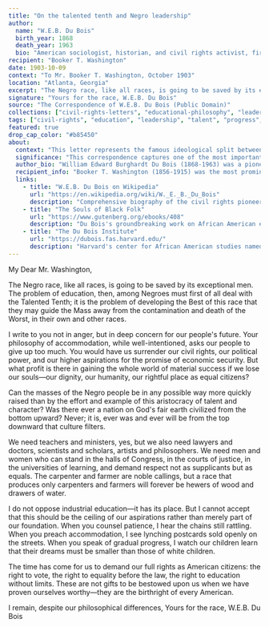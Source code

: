 ```yaml
---
title: "On the talented tenth and Negro leadership"
author:
  name: "W.E.B. Du Bois"
  birth_year: 1868
  death_year: 1963
  bio: "American sociologist, historian, and civil rights activist, first African American to earn a PhD from Harvard University"
recipient: "Booker T. Washington"
date: 1903-10-09
context: "To Mr. Booker T. Washington, October 1903"
location: "Atlanta, Georgia"
excerpt: "The Negro race, like all races, is going to be saved by its exceptional men. The problem of education, then, among Negroes must first of all deal with the Talented Tenth; it is the problem of developing the Best of this race that they may guide the Mass away from the contamination and death of the Worst."
signature: "Yours for the race, W.E.B. Du Bois"
source: "The Correspondence of W.E.B. Du Bois (Public Domain)"
collections: ["civil-rights-letters", "educational-philosophy", "leadership-debates"]
tags: ["civil-rights", "education", "leadership", "talent", "progress", "debate"]
featured: true
drop_cap_color: "#b85450"
about:
  context: "This letter represents the famous ideological split between Du Bois and Booker T. Washington over the direction of African American progress. Written in 1903, the same year Du Bois published 'The Souls of Black Folk,' it articulates his belief in higher education and immediate civil rights versus Washington's emphasis on vocational training and gradual progress."
  significance: "This correspondence captures one of the most important debates in African American intellectual history. Du Bois's 'Talented Tenth' theory—that the most educated 10% of African Americans should lead the race's advancement—challenged Washington's accommodationist approach. This philosophical difference would shape civil rights strategy for decades and prefigure later debates between different civil rights approaches."
  author_bio: "William Edward Burghardt Du Bois (1868-1963) was a pioneering sociologist, historian, and civil rights leader. The first African American to earn a PhD from Harvard, he co-founded the NAACP and edited 'The Crisis' magazine for 24 years. His scholarship on race and his advocacy for immediate civil rights laid groundwork for the modern civil rights movement."
  recipient_info: "Booker T. Washington (1856-1915) was the most prominent African American leader of his era. Born into slavery, he founded Tuskegee Institute and advocated for vocational education and economic self-reliance. His 1895 Atlanta Compromise speech emphasized gradual progress and accommodation with white society."
  links:
    - title: "W.E.B. Du Bois on Wikipedia"
      url: "https://en.wikipedia.org/wiki/W._E._B._Du_Bois"
      description: "Comprehensive biography of the civil rights pioneer"
    - title: "The Souls of Black Folk"
      url: "https://www.gutenberg.org/ebooks/408"
      description: "Du Bois's groundbreaking work on African American experience"
    - title: "The Du Bois Institute"
      url: "https://dubois.fas.harvard.edu/"
      description: "Harvard's center for African American studies named in his honor"
---
```


My Dear Mr. Washington,

The Negro race, like all races, is going to be saved by its exceptional men. The problem of education, then, among Negroes must first of all deal with the Talented Tenth; it is the problem of developing the Best of this race that they may guide the Mass away from the contamination and death of the Worst, in their own and other races.

I write to you not in anger, but in deep concern for our people's future. Your philosophy of accommodation, while well-intentioned, asks our people to give up too much. You would have us surrender our civil rights, our political power, and our higher aspirations for the promise of economic security. But what profit is there in gaining the whole world of material success if we lose our souls—our dignity, our humanity, our rightful place as equal citizens?

Can the masses of the Negro people be in any possible way more quickly raised than by the effort and example of this aristocracy of talent and character? Was there ever a nation on God's fair earth civilized from the bottom upward? Never; it is, ever was and ever will be from the top downward that culture filters.

We need teachers and ministers, yes, but we also need lawyers and doctors, scientists and scholars, artists and philosophers. We need men and women who can stand in the halls of Congress, in the courts of justice, in the universities of learning, and demand respect not as supplicants but as equals. The carpenter and farmer are noble callings, but a race that produces only carpenters and farmers will forever be hewers of wood and drawers of water.

I do not oppose industrial education—it has its place. But I cannot accept that this should be the ceiling of our aspirations rather than merely part of our foundation. When you counsel patience, I hear the chains still rattling. When you preach accommodation, I see lynching postcards sold openly on the streets. When you speak of gradual progress, I watch our children learn that their dreams must be smaller than those of white children.

The time has come for us to demand our full rights as American citizens: the right to vote, the right to equality before the law, the right to education without limits. These are not gifts to be bestowed upon us when we have proven ourselves worthy—they are the birthright of every American.

I remain, despite our philosophical differences, 
Yours for the race,
W.E.B. Du Bois